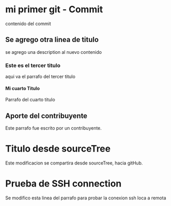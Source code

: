 # mi primer git - Commit
contenido del commit

## Se agrego otra linea de titulo
se agrego una description al nuevo contenido

### Este es el tercer titulo
aqui va el parrafo del tercer titulo

#### Mi cuarto Titulo
Parrafo del cuarto titulo

## Aporte del contribuyente
Este parrafo fue escrito por un contribuyente. 

# Titulo desde sourceTree
Este modificacion se compartira desde sourceTree, hacia gitHub.

# Prueba de SSH connection
Se modifico esta linea del parrafo para probar la conexion ssh loca a remota
